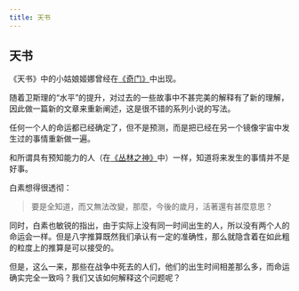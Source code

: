 ```yaml
---
title: 天书
---
```


## 天书


《天书》中的小姑娘姬娜曾经在[《奇门》](../009)中出现。

随着卫斯理的“水平”的提升，对过去的一些故事中不甚完美的解释有了新的理解，因此做一篇新的文章来重新阐述，这是很不错的系列小说的写法。

任何一个人的命运都已经确定了，但不是预测，而是把已经在另一个镜像宇宙中发生过的事情重新做一遍。

和所谓具有预知能力的人（在[《丛林之神》](../015)中）一样，知道将来发生的事情并不是好事。

白素想得很透彻：

>要是全知道，而又無法改變，那麼，今後的歲月，活著還有甚麼意思？

同时，白素也敏锐的指出，由于实际上没有同一时间出生的人，所以没有两个人的命运会一样。但是八字推算既然我们承认有一定的准确性，那么就隐含着在如此粗的粒度上的推算是可以接受的。

但是，这么一来，那些在战争中死去的人们，他们的出生时间相差那么多，而命运确实完全一致吗？我们又该如何解释这个问题呢？